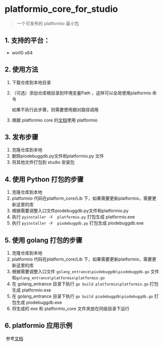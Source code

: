 # platformio_core_for_studio

>一个可发布的 platformio 最小包



## 1. 支持的平台：

+ win10 x64

## 2. 使用方法

1. 下载仓库到本地目录

2. （可选）添加仓库根目录到环境变量Path ，这样可以全局使用platformio 命令

   如果不执行此步骤，则需要使用据对路径调用

3. 根据 platformio core 的[文档](https://docs.platformio.org/en/latest/core/quickstart.html)使用 platformio

## 3. 发布步骤

1. 克隆仓库到本地
2. 删除piodebuggdb.py文件和platformio.py 文件
3. 将其他文件打包到 studio 安装包

## 4. 使用 Python 打包的步骤

1. 克隆仓库到本地
2. platformio 代码在platform_core/Lib 下，如果需要更新platformio，需要更新这里的库
3. 根据需要调整入口文件piodebuggdb.py文件和platformio.py
4. 执行 `pyinstaller -F  platformio.py` 打包生成 platformio.exe
5. 执行 `pyinstaller -F  piodebuggdb.py` 打包生成 piodebuggdb.exe

## 5. 使用 golang 打包的步骤

1. 克隆仓库到本地
2. platformio 代码在platform_core/Lib 下，如果需要更新platformio，需要更新这里的库
3. 根据需要调整入口文件 `golang_entrance\piodebuggdb\piodebuggdb.go` 文件和`golang_entrance\platformio\platformio.go`
4. 在 golang_entrance 目录下执行 `go build platformio\platformio.go` 打包生成 platformio.exe
5. 在 golang_entrance 目录下执行 `go build piodebuggdb\piodebuggdb.go` 打包生成 piodebuggdb.exe
6. 将生成的 exe 和 platformio_core 文件夹放在同级目录下运行

## 6. platformio 应用示例

​	参考[文档](https://git.rt-thread.com/realthread/ide_bug_report/uploads/5494f65d2f8358a480bd856890137006/%E5%88%9D%E6%AD%A5%E6%96%B9%E6%A1%881110.pdf)
